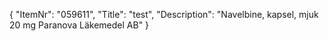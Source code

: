 {
  "ItemNr": "059611",
  "Title": "test",
  "Description": "Navelbine, kapsel, mjuk 20 mg Paranova Läkemedel AB"
}